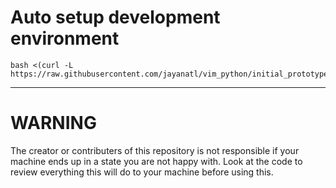 # Auto setup development environment

```
bash <(curl -L https://raw.githubusercontent.com/jayanatl/vim_python/initial_prototype/install_centos.sh)
```

---
# WARNING
The creator or contributers of this repository is not responsible if your machine ends up in a state you are not happy with. Look at the code to review everything this will do to your machine before using this.
